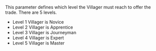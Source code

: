 This parameter defines which level the Villager must reach to offer the trade. There are 5 levels.

* Level 1 Villager is Novice
* Level 2 Villager is Apprentice
* Level 3 Villager is Journeyman
* Level 4 Villager is Expert
* Level 5 Villager is Master